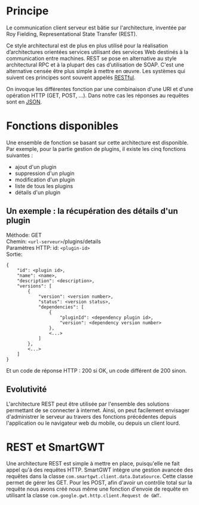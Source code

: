 # Principe #

Le communication client serveur est bâtie sur l'architecture, inventée par Roy Fielding, Representational State Transfer (REST).

Ce style architectural est de plus en plus utilisé pour la réalisation d’architectures orientées services utilisant des services Web destinés à la communication entre machines. REST se pose en alternative au style architectural RPC et à la plupart des cas d’utilisation de SOAP. C'est une alternative censée être plus simple à mettre en œuvre. Les systèmes qui suivent ces principes sont souvent appelés [RESTful](http://fr.wikipedia.org/wiki/REST).

On invoque les différentes fonction par une combinaison d'une URI et d'une opération HTTP (GET, POST, …). Dans notre cas les réponses au requêtes sont en [JSON](http://json.org/json-fr.html).

# Fonctions disponibles #

Une ensemble de fonction se basant sur cette architecture est disponible. Par exemple, pour la partie gestion de plugins, il existe les cinq fonctions suivantes :
  * ajout d'un plugin
  * suppression d'un plugin
  * modification d'un plugin
  * liste de tous les plugins
  * détails d'un plugin

## Un exemple : la récupération des détails d'un plugin ##

Méthode: GET <br />
Chemin: `<url-serveur>`/plugins/details <br />
Paramètres HTTP: id: `<plugin-id>` <br />
Sortie:

```
{
    "id": <plugin id>,
    "name": <name>,
    "description": <description>,
    "versions": [
        {
            "version": <version number>,
            "status": <version status>,
            "dependencies": [
                {
                    "pluginId": <dependency plugin id>,
                    "version": <dependency version number>
                },
                <...>
            ]
        },
        <...>
    ]
}
```

Et un code de réponse HTTP : 200 si OK, un code différent de 200 sinon.

## Evolutivité ##

L'architecture REST peut être utilisée par l'ensemble des solutions permettant de se connecter à internet. Ainsi, on peut facilement envisager d'administrer le serveur au travers des fonctions précédentes depuis l'application ou le navigateur web du mobile, ou depuis un client lourd.

# REST et SmartGWT #

Une architecture REST est simple à mettre en place, puisqu'elle ne fait appel qu'à des requêtes HTTP. SmartGWT intègre une gestion avancée des requêtes dans la classe `com.smartgwt.client.data.DataSource`. Cette classe permet de gérer les GET. Pour les POST, afin d'avoir un contrôle total sur la requête nous avons créé nous même une fonction d'envoie de requête en utilisant la classe `com.google.gwt.http.client.Request de GWT`.